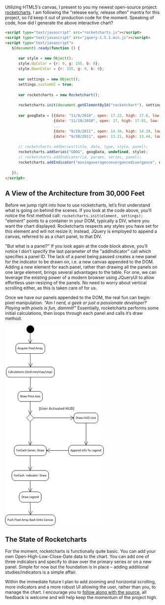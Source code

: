 Utilizing HTML5′s canvas, I present to you my newest open-source project: [rocketcharts](https://github.com/chasebgale/rocketcharts). I am following the "release early, release often" mantra for this project, so I’d keep it out of production code for the moment. Speaking of code, how did I generate the above interactive chart?

```html
<script type="text/javascript" src="rocketcharts.js"></script>
<script type="text/javascript" src="jquery-1.5.1.min.js"></script>
<script type="text/javascript">
   $(document).ready(function () {    
 
      var style = new Object();
      style.UpColor = {r: 0, g: 255, b: 0};
      style.DownColor = {r: 255, g: 0, b: 0};
 
      var settings = new Object();
      settings.customUI = true;
      
      var rocketcharts = new Rocketchart();
 
      rocketcharts.init(document.getElementById("rocketchart"), settings); 
 
      var googData = [{date: "11/9/2010", open: 17.22, high: 17.6, low: 16.86, close: 16.97, volume: 56218900},
                      {date: "11/10/2010", open: 17, high: 17.01, low: 16.75, close: 16.94, volume: 17012600},
                      ...
                      {date: "9/29/2011", open: 14.34, high: 14.39, low: 13.15, close: 13.42, volume: 45776600},
                      {date: "9/30/2011", open: 13.21, high: 13.44, low: 13.11, close: 13.17, volume: 30232800}];
 
      // rocketcharts.addSeries(title, data, type, style, panel);
      rocketcharts.addSeries("GOOG", googData, undefined, style);
      // rocketcharts.addIndicator(id, params, series, panel);
      rocketcharts.addIndicator("movingaverageconvergancedivergance", undefined, 0);
 
   });
</script>
```

## A View of the Architecture from 30,000 Feet

Before we jump right into how to use rocketcharts, let’s first understand what is going on behind the scenes. If you look at the code above, you’ll notice the first method call: `rocketcharts.init(element, settings);` "element" points to a container in your DOM, typically a DIV, where you want the chart displayed. Rocketcharts respects any styles you have set for this element and will not resize it; Instead, JQuery is employed to append a canvas, referred to as a chart panel, to that DIV.

"But what is a panel?" If you look again at the code block above, you’ll notice I don’t specify the last parameter of the "addIndicator" call which specifies a panel ID. The lack of a panel being passed creates a new panel for the indicator to be drawn on, i.e. a new canvas appended to the DOM. Adding a new element for each panel, rather than drawing all the panels on one large element, brings several advantages to the table. For one, we can leverage the existing power of a modern browser using JQueryUI to allow effortless user-resizing of the panels. No need to worry about vertical scrolling either, as this is taken care of for us.

Once we have our panels appended to the DOM, the real fun can begin: pixel manipulation. *"Am I nerd, a geek or just a passionate developer? Playing with pixels is fun, dammit!"* Essentially, rocketcharts performs some initial calculations, then loops through each panel and calls it’s draw method.

![Panel-Drawing-Flow](resource/Panel-Drawing-Flow.png)

## The State of Rocketcharts

For the moment, rocketcharts is functionally quite basic. You can add your own Open-High-Low-Close-Date data to the chart. You can add one of three indicators and specify to draw over the primary series or on a new panel. Simple for now but the foundation is in place – adding additional studies/indicators is a simple affair.

Within the immediate future I plan to add zooming and horizontal scrolling, more indicators and a more robust UI allowing the user, rather than you, to manage the chart. I encourage you to [follow along with the source](https://github.com/chasebgale/rocketcharts), all feedback is welcome and will help keep the momentum of the project high.
